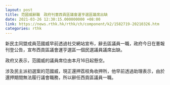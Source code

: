 ```yaml
---
layout: post
title: 范國威辭職　政府刊憲西貢區議會運亨選區議席出缺
date: 2021-03-26 12:30:15.000000000 +08:00
link: https://news.rthk.hk/rthk/ch/component/k2/1582719-20210326.htm
categories: rthk
---
```


新民主同盟成員范國威早前透過社交網站宣布，辭去區議員一職，政府今日在憲報刊登公告，宣布西貢區議會運亨選區一個民選議員議席出缺。

政府又表示，范國威的議員席位由本月16日起懸空。

涉及民主派初選案的范國威，現正還押荔枝角收押所，他早前透過助理表示，由於還押期間無法履行議會職務，所以辭任西貢區議員一職。
